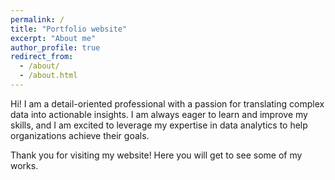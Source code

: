 ```yaml
---
permalink: /
title: "Portfolio website"
excerpt: "About me"
author_profile: true
redirect_from: 
  - /about/
  - /about.html
---
```


Hi! I am a detail-oriented professional with a passion for translating complex data into actionable insights. I am always eager to learn and improve my skills, and I am excited to leverage my expertise in data analytics to help organizations achieve their goals.

Thank you for visiting my website! Here you will get to see some of my works.

